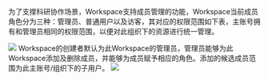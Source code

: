 为了支撑科研协作场景，Workspace支持成员管理的功能，Workspace当前成员角色分为三种：管理员、普通用户以及访客，其对应的权限范围如下表，主账号拥有和管理员相同的权限范围，以便对此组织下的资源进行统一管理。

![](https://portal.volccdn.com/obj/volcfe/cloud-universal-doc/upload_a558e09a2d184774eaaa8cf536e015e8.png)
Workspace的创建者默认为此Workspace的管理员，管理员能够为此Workspace添加及删除成员，并能够为成员赋予相应的角色。添加的候选成员范围为此主账号/组织下的子用户。
![](https://portal.volccdn.com/obj/volcfe/cloud-universal-doc/upload_c1dc9024a83504e087da3ea422d0bc62.png)
